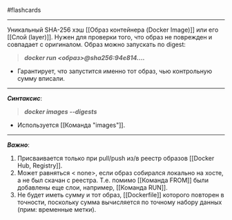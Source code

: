 #flashcards 
***
Уникальный SHA-256 хэш [[Образ контейнера (Docker Image)]] или его [[Слой (layer)]]. Нужен для проверки того, что образ не поврежден и совпадает с оригиналом.
Образ можно запускать по digest:
>***docker run <образ>@sha256:94e814....***
- Гарантирует, что запустится именно тот образ, чью контрольную сумму вписали.
***
***Синтаксис***:
>***docker images --digests***
- Используется [[Команда "images"]].
***
***Важно***:
1. Присваивается только при pull/push из/в реестр образов [[Docker Hub, Registry]].
2. Может равняться < none>, если образ собирался локально на хосте, а не был скачан с реестра. Т.е. помимо [[Команда FROM]] были добавлены еще слои, например, [[Команда RUN]].
3. Не будет иметь сумму и тот образ, [[Dockerfile]] которого повторен в точности, поскольку сумма вычисляется по точному набору данных (прим: временные метки).